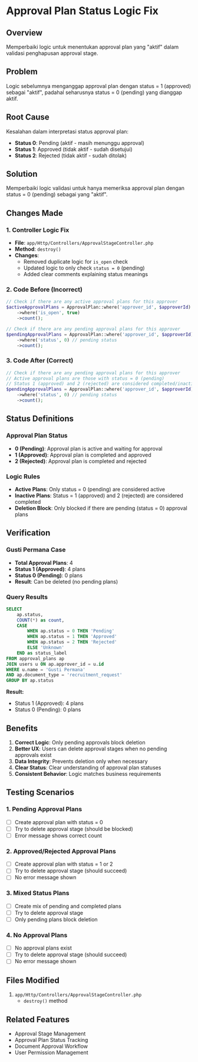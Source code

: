 # Approval Plan Status Logic Fix

## Overview

Memperbaiki logic untuk menentukan approval plan yang "aktif" dalam validasi penghapusan approval stage.

## Problem

Logic sebelumnya menganggap approval plan dengan status = 1 (approved) sebagai "aktif", padahal seharusnya status = 0 (pending) yang dianggap aktif.

## Root Cause

Kesalahan dalam interpretasi status approval plan:

-   **Status 0**: Pending (aktif - masih menunggu approval)
-   **Status 1**: Approved (tidak aktif - sudah disetujui)
-   **Status 2**: Rejected (tidak aktif - sudah ditolak)

## Solution

Memperbaiki logic validasi untuk hanya memeriksa approval plan dengan status = 0 (pending) sebagai yang "aktif".

## Changes Made

### 1. Controller Logic Fix

-   **File**: `app/Http/Controllers/ApprovalStageController.php`
-   **Method**: `destroy()`
-   **Changes**:
    -   Removed duplicate logic for `is_open` check
    -   Updated logic to only check `status = 0` (pending)
    -   Added clear comments explaining status meanings

### 2. Code Before (Incorrect)

```php
// Check if there are any active approval plans for this approver
$activeApprovalPlans = ApprovalPlan::where('approver_id', $approverId)
    ->where('is_open', true)
    ->count();

// Check if there are any pending approval plans for this approver
$pendingApprovalPlans = ApprovalPlan::where('approver_id', $approverId)
    ->where('status', 0) // pending status
    ->count();
```

### 3. Code After (Correct)

```php
// Check if there are any pending approval plans for this approver
// Active approval plans are those with status = 0 (pending)
// Status 1 (approved) and 2 (rejected) are considered completed/inactive
$pendingApprovalPlans = ApprovalPlan::where('approver_id', $approverId)
    ->where('status', 0) // pending status
    ->count();
```

## Status Definitions

### Approval Plan Status

-   **0 (Pending)**: Approval plan is active and waiting for approval
-   **1 (Approved)**: Approval plan is completed and approved
-   **2 (Rejected)**: Approval plan is completed and rejected

### Logic Rules

-   **Active Plans**: Only status = 0 (pending) are considered active
-   **Inactive Plans**: Status = 1 (approved) and 2 (rejected) are considered completed
-   **Deletion Block**: Only blocked if there are pending (status = 0) approval plans

## Verification

### Gusti Permana Case

-   **Total Approval Plans**: 4
-   **Status 1 (Approved)**: 4 plans
-   **Status 0 (Pending)**: 0 plans
-   **Result**: Can be deleted (no pending plans)

### Query Results

```sql
SELECT
    ap.status,
    COUNT(*) as count,
    CASE
        WHEN ap.status = 0 THEN 'Pending'
        WHEN ap.status = 1 THEN 'Approved'
        WHEN ap.status = 2 THEN 'Rejected'
        ELSE 'Unknown'
    END as status_label
FROM approval_plans ap
JOIN users u ON ap.approver_id = u.id
WHERE u.name = 'Gusti Permana'
AND ap.document_type = 'recruitment_request'
GROUP BY ap.status
```

**Result:**

-   Status 1 (Approved): 4 plans
-   Status 0 (Pending): 0 plans

## Benefits

1. **Correct Logic**: Only pending approvals block deletion
2. **Better UX**: Users can delete approval stages when no pending approvals exist
3. **Data Integrity**: Prevents deletion only when necessary
4. **Clear Status**: Clear understanding of approval plan statuses
5. **Consistent Behavior**: Logic matches business requirements

## Testing Scenarios

### 1. Pending Approval Plans

-   [ ] Create approval plan with status = 0
-   [ ] Try to delete approval stage (should be blocked)
-   [ ] Error message shows correct count

### 2. Approved/Rejected Approval Plans

-   [ ] Create approval plan with status = 1 or 2
-   [ ] Try to delete approval stage (should succeed)
-   [ ] No error message shown

### 3. Mixed Status Plans

-   [ ] Create mix of pending and completed plans
-   [ ] Try to delete approval stage
-   [ ] Only pending plans block deletion

### 4. No Approval Plans

-   [ ] No approval plans exist
-   [ ] Try to delete approval stage (should succeed)
-   [ ] No error message shown

## Files Modified

1. `app/Http/Controllers/ApprovalStageController.php`
    - `destroy()` method

## Related Features

-   Approval Stage Management
-   Approval Plan Status Tracking
-   Document Approval Workflow
-   User Permission Management
